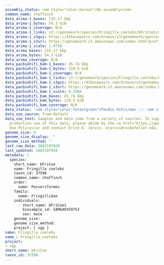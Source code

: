 ```yaml
---
assembly_status: <em style="color:maroon">No assembly</em>
common_name: chaffinch
data_arima-1_bases: 115.17 Gbp
data_arima-1_bytes: 54.3 GiB
data_arima-1_coverage: N/A
data_arima-1_links: s3://genomeark/species/Fringilla_coelebs/bFriCoe1/genomic_data/arima/<br>
data_arima-1_s3gui: https://42basepairs.com/browse/s3/genomeark/species/Fringilla_coelebs/bFriCoe1/genomic_data/arima/
data_arima-1_s3url: https://genomeark.s3.amazonaws.com/index.html?prefix=species/Fringilla_coelebs/bFriCoe1/genomic_data/arima/
data_arima-1_scale: 1.9738
data_arima_bases: 115.17 Gbp
data_arima_bytes: 54.3 GiB
data_arima_coverage: N/A
data_pacbiohifi_bam-1_bases: 45.74 Gbp
data_pacbiohifi_bam-1_bytes: 119.5 GiB
data_pacbiohifi_bam-1_coverage: N/A
data_pacbiohifi_bam-1_links: s3://genomeark/species/Fringilla_coelebs/bFriCoe1/genomic_data/pacbio_hifi/<br>
data_pacbiohifi_bam-1_s3gui: https://42basepairs.com/browse/s3/genomeark/species/Fringilla_coelebs/bFriCoe1/genomic_data/pacbio_hifi/
data_pacbiohifi_bam-1_s3url: https://genomeark.s3.amazonaws.com/index.html?prefix=species/Fringilla_coelebs/bFriCoe1/genomic_data/pacbio_hifi/
data_pacbiohifi_bam-1_scale: 0.3566
data_pacbiohifi_bam_bases: 45.74 Gbp
data_pacbiohifi_bam_bytes: 119.5 GiB
data_pacbiohifi_bam_coverage: N/A
data_status: '<em style="color:forestgreen">PacBio HiFi</em> ::: <em style="color:forestgreen">Arima</em>'
data_use_source: from-default
data_use_text: Samples and data come from a variety of sources. To support fair and
  productive use of this data, please abide by the <a href="https://genome10k.soe.ucsc.edu/data-use-policies/">Data
  Use Policy</a> and contact Erich D. Jarvis, ejarvis@rockefeller.edu, with any questions.
genome_size: 0
genome_size_display: ''
genome_size_method: ''
last_raw_data: 1682197928
last_updated: 1682197928
metadata: |
  species:
    short_name: bFriCoe
    name: Fringilla coelebs
    taxon_id: 37598
    common_name: chaffinch
    order:
      name: Passeriformes
    family:
      name: Fringillidae
    individuals:
      - short_name: bFriCoe1
        biosample_id: SAMEA9359753
        sex: male
    genome_size:
    genome_size_method:
    project: [ vgp ]
name: Fringilla coelebs
name_: Fringilla_coelebs
project:
- vgp
short_name: bFriCoe
taxon_id: 37598
---
```


